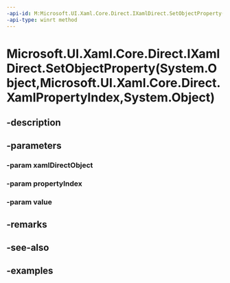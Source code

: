```yaml
---
-api-id: M:Microsoft.UI.Xaml.Core.Direct.IXamlDirect.SetObjectProperty(System.Object,Microsoft.UI.Xaml.Core.Direct.XamlPropertyIndex,System.Object)
-api-type: winrt method
---
```


# Microsoft.UI.Xaml.Core.Direct.IXamlDirect.SetObjectProperty(System.Object,Microsoft.UI.Xaml.Core.Direct.XamlPropertyIndex,System.Object)

<!--
public void SetObjectProperty (object xamlDirectObject, Microsoft.UI.Xaml.Core.Direct.XamlPropertyIndex propertyIndex, object value);
-->

## -description

## -parameters

### -param xamlDirectObject

### -param propertyIndex

### -param value

## -remarks

## -see-also

## -examples

